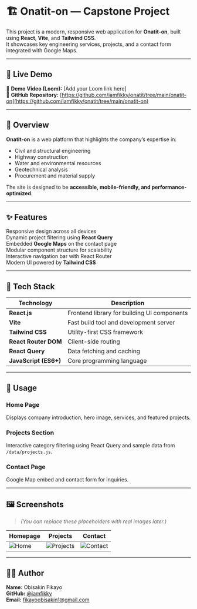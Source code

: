 # 🏗️ Onatit-on  — Capstone Project

This project is a modern, responsive web application for **Onatit-on**, built using **React**, **Vite**, and **Tailwind CSS**.  
It showcases key engineering services, projects, and a contact form integrated with Google Maps.

---

## 🚀 Live Demo

🔗 **Demo Video (Loom):** [Add your Loom link here]  
🔗 **GitHub Repository:** [https://github.com/iamfikky/onatit/tree/main/onatit-on](https://github.com/iamfikky/onatit/tree/main/onatit-on)

---

## 🧱 Overview

**Onatit-on** is a web platform that highlights the company’s expertise in:
- Civil and structural engineering
- Highway construction
- Water and environmental resources
- Geotechnical analysis
- Procurement and material supply

The site is designed to be **accessible, mobile-friendly, and performance-optimized**.

---

## ✨ Features

 Responsive design across all devices  
 Dynamic project filtering using **React Query**  
 Embedded **Google Maps** on the contact page  
 Modular component structure for scalability  
 Interactive navigation bar with React Router  
 Modern UI powered by **Tailwind CSS**

---

## 🧰 Tech Stack

| Technology | Description |
|-------------|-------------|
| **React.js** | Frontend library for building UI components |
| **Vite** | Fast build tool and development server |
| **Tailwind CSS** | Utility-first CSS framework |
| **React Router DOM** | Client-side routing |
| **React Query** | Data fetching and caching |
| **JavaScript (ES6+)** | Core programming language |

---


## 🧩 Usage

### Home Page
Displays company introduction, hero image, services, and featured projects.

### Projects Section
Interactive category filtering using React Query and sample data from `/data/projects.js`.

### Contact Page
Google Map embed and contact form for inquiries.

---

## 🖼️ Screenshots

> *(You can replace these placeholders with real images later.)*

| Homepage | Projects | Contact |
|-----------|-----------|----------|
| ![Home](./src/assets/home-screenshot.png) | ![Projects](./src/assets/projects-screenshot.png) | ![Contact](./src/assets/contact-screenshot.png) |

---

## 👨‍💻 Author

**Name:** Obisakin Fikayo  
**GitHub:** [@iamfikky](https://github.com/iamfikky)  
**Email:** fikayoobisakin1@gmail.com
